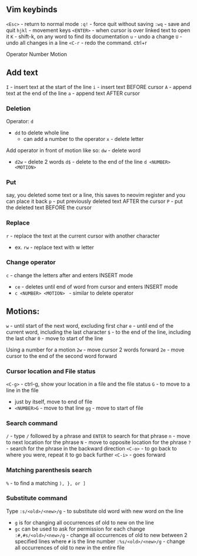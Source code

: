 
## Vim keybinds
`<Esc>` - return to normal mode
`:q!` - force quit without saving
`:wq` - save and quit
`hjkl` - movement keys
`<ENTER>` - when cursor is over linked text to open it
`K` - shift-k, on any word to find its documentation
`u` - undo a change
`U` - undo all changes in a line
`<C-r` - redo the command. ctrl+r

Operator Number Motion
## Add text
`I` - insert text at the start of the line
`i`  - insert text BEFORE cursor
`A` - append text at the end of the line
`a` - append text AFTER cursor
### Deletion
Operator:
`d`
- `dd` to delete whole line
	- can add a number to the operator
`x` - delete letter

Add operator in front of motion like so:
`dw` - delete word
- `d2w` - delete 2 words
`d$` - delete to the end of the line
`d <NUMBER> <MOTION>`
### Put
say, you deleted some text or a line, this saves to neovim register and you can place it back
`p` - put previously deleted text AFTER the cursor
`P` - put the deleted text BEFORE the cursor

### Replace
`r` - replace the text at the current cursor with another character
- ex. `rw` - replace text with w letter

### Change operator
`c` - change the letters after and enters INSERT mode
- `ce` - deletes until end of word from cursor and enters INSERT mode
- `c <NUMBER> <MOTION> ` - similar to delete operator
## Motions:
`w` - until start of the next word, excluding first char
`e` - until end of the current word, including the last character
`$` - to the end of the line, including the last char
`0` - move to start of the line

Using a number for a motion
`2w` - move cursor 2 words forward
`2e` - move cursor to the end of the second word forward

### Cursor location and File status
`<C-g>` - ctrl-g, show your location in a file and the file status
`G` - to move to a line in the file
- just by itself, move to end of file
- `<NUMBER>G` - move to that line
`gg` - move to start of file

### Search command
`/` - type `/` followed by a phrase and `ENTER` to search for that phrase
`n` - move to next location for the phrase
`N` - move to opposite location for the phrase
`?` - search for the phrase in the backward direction
`<C-o>` - to go back to where you were, repeat it to go back further
`<C-i>` - goes forward

### Matching parenthesis search
`%` - to find a matching `), }, or ]`

### Substitute command
Type `:s/<old>/<new>/g` - to substitute old word with new word on the line
- `g` is for changing all occurrences of old to new on the line 
- `gc` can be used to ask for permission for each change
`:#,#s/<old>/<new>/g` - change all occurrences of old to new between 2 specified lines where `#` is the line number
`:%s/<old>/<new>/g` - change all occurrences of old to new in the entire file